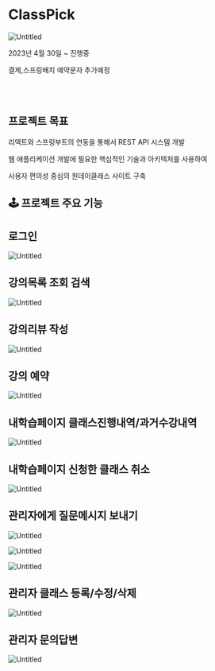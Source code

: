 # ClassPick
![Untitled](https://s3-us-west-2.amazonaws.com/secure.notion-static.com/278076a8-a66a-4d39-a4bc-f0d4cb8c6cba/Untitled.png)

2023년 4월 30일 ~ 진행중

결제,스프링배치 예약문자 추가예정

<br><br>
## 프로젝트 목표

리액트와 스프링부트의 연동을 통해서 REST API 시스템 개발

웹 애플리케이션 개발에 필요한 핵심적인 기술과 아키텍처를 사용하여 

사용자 편의성 중심의 원데이클래스 사이트 구축

## 🕹 프로젝트 주요 기능

## 로그인

![Untitled](https://s3-us-west-2.amazonaws.com/secure.notion-static.com/422982c0-deb8-481e-b543-5e797600c5e3/Untitled.png)

## 강의목록 조회 검색

![Untitled](https://s3-us-west-2.amazonaws.com/secure.notion-static.com/c877037a-3957-4038-acfa-8a16d22d5a1c/Untitled.png)

## 강의리뷰 작성

![Untitled](https://s3-us-west-2.amazonaws.com/secure.notion-static.com/a43632d1-2be8-45c3-a219-609ff4ed55db/Untitled.png)

## 강의 예약

![Untitled](https://s3-us-west-2.amazonaws.com/secure.notion-static.com/23cdf8f6-9f10-474e-b8f7-f0d6a72174d5/Untitled.png)

## 내학습페이지 클래스진행내역/과거수강내역

![Untitled](https://s3-us-west-2.amazonaws.com/secure.notion-static.com/6e2c1a79-b3dd-487e-8115-210ca564dbd4/Untitled.png)

## 내학습페이지 신청한 클래스 취소

![Untitled](https://s3-us-west-2.amazonaws.com/secure.notion-static.com/e5a815b3-63c0-477d-afac-604317c83a5b/Untitled.png)

## 관리자에게 질문메시지 보내기

![Untitled](https://s3-us-west-2.amazonaws.com/secure.notion-static.com/8a9f921f-3655-4f5a-9b57-d7f7c5cbcc98/Untitled.png)

![Untitled](https://s3-us-west-2.amazonaws.com/secure.notion-static.com/fdd0c354-77ec-425f-a680-6cd0aadd402d/Untitled.png)

![Untitled](https://s3-us-west-2.amazonaws.com/secure.notion-static.com/cb1d79fe-ffde-48e4-be28-351870ee7a00/Untitled.png)

## 관리자 클래스 등록/수정/삭제

![Untitled](https://s3-us-west-2.amazonaws.com/secure.notion-static.com/3e32a94f-57e3-4bfd-a949-9534d10b28b2/Untitled.png)

## 관리자 문의답변

![Untitled](https://s3-us-west-2.amazonaws.com/secure.notion-static.com/cf52c2ac-20fb-4f92-b75a-7982563c0df8/Untitled.png)
